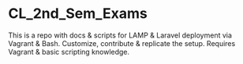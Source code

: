 # CL_2nd_Sem_Exams
This is a repo with docs &amp; scripts for LAMP &amp; Laravel deployment via Vagrant &amp; Bash. Customize, contribute &amp; replicate the setup. Requires Vagrant &amp; basic scripting knowledge.
